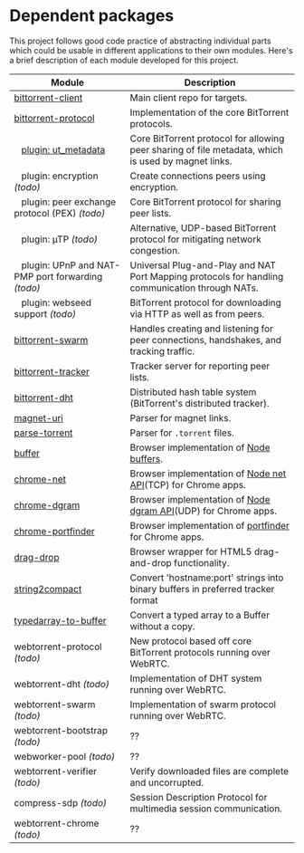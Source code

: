 Dependent packages
==================

This project follows good code practice of abstracting individual parts which could be usable in different applications
to their own modules. Here's a brief description of each module developed for this project.

Module                                                                              |                                           Description
----------------------------------------------------------------------------------- | -----------------------------------------------------------------------------------------------------
[bittorrent-client](https://github.com/feross/bittorrent-client)                    | Main client repo for targets.
[bittorrent-protocol](https://github.com/feross/bittorrent-protocol)                | Implementation of the core BitTorrent protocols.
&nbsp;&nbsp; [plugin: ut_metadata](https://github.com/feross/ut_metadata)           | Core BitTorrent protocol for allowing peer sharing of file metadata, which is used by magnet links.
&nbsp;&nbsp; plugin: encryption _(todo)_                                            | Create connections peers using encryption.
&nbsp;&nbsp; plugin: peer exchange protocol (PEX) _(todo)_                          | Core BitTorrent protocol for sharing peer lists.
&nbsp;&nbsp; plugin: µTP _(todo)_                                                   | Alternative, UDP-based BitTorrent protocol for mitigating network congestion.
&nbsp;&nbsp; plugin: UPnP and NAT-PMP port forwarding _(todo)_                      | Universal Plug-and-Play and NAT Port Mapping protocols for handling communication through NATs.
&nbsp;&nbsp; plugin: webseed support _(todo)_                                       | BitTorrent protocol for downloading via HTTP as well as from peers.
[bittorrent-swarm](https://github.com/feross/bittorrent-swarm)                      | Handles creating and listening for peer connections, handshakes, and tracking traffic.
[bittorrent-tracker](https://github.com/feross/bittorrent-tracker)                  | Tracker server for reporting peer lists.
[bittorrent-dht](https://github.com/feross/bittorrent-dht)                          | Distributed hash table system (BitTorrent's distributed tracker).
[magnet-uri](https://github.com/feross/magnet-uri)                                  | Parser for magnet links.
[parse-torrent](https://github.com/feross/parse-torrent)                            | Parser for `.torrent` files.
[buffer](https://github.com/feross/buffer)                                          | Browser implementation of [Node buffers](http://nodejs.org/api/buffer.html).
[chrome-net](https://github.com/feross/chrome-net)                                  | Browser implementation of [Node net API](http://nodejs.org/api/net.html)(TCP) for Chrome apps.
[chrome-dgram](https://github.com/feross/chrome-dgram)                              | Browser implementation of [Node dgram API](http://nodejs.org/api/dgram.html)(UDP) for Chrome apps.
[chrome-portfinder](https://github.com/feross/chrome-portfinder)                    | Browser implementation of [portfinder](https://github.com/indexzero/node-portfinder) for Chrome apps.
[drag-drop](https://github.com/feross/drag-drop)                                    | Browser wrapper for HTML5 drag-and-drop functionality.
[string2compact](https://github.com/feross/string2compact)                          | Convert 'hostname:port' strings into binary buffers in preferred tracker format
[typedarray-to-buffer](https://github.com/feross/typedarray-to-buffer)              | Convert a typed array to a Buffer without a copy.
webtorrent-protocol _(todo)_                                                        | New protocol based off core BitTorrent protocols running over WebRTC.
webtorrent-dht _(todo)_                                                             | Implementation of DHT system running over WebRTC.
webtorrent-swarm _(todo)_                                                           | Implementation of swarm protocol running over WebRTC.
webtorrent-bootstrap _(todo)_                                                       | ??
webworker-pool _(todo)_                                                             | ??
webtorrent-verifier _(todo)_                                                        | Verify downloaded files are complete and uncorrupted.
compress-sdp _(todo)_                                                               | Session Description Protocol for multimedia session communication.
webtorrent-chrome _(todo)_                                                          | ??